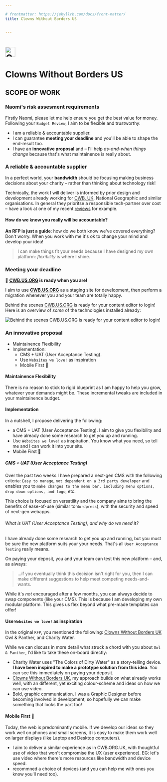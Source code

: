 ```yaml
---

# frontmatter: https://jekyllrb.com/docs/front-matter/
title: Clowns Without Borders US


---
```


# <!-- animation: Courage, Care, logo --><img width="32" height="32" src="https://www.cwb.us.org/cwb.svg" alt="Clowns Without Borders" />

# Clowns Without Borders US

## SCOPE OF WORK

### Naomi's risk assesment requirements

Firstly Naomi, please let me help ensure you get the best value for money. Following your `Budget Review`, I aim to be flexible and trustworthy:

- I am a reliable & accountable supplier.
- I can guarantee **meeting your deadline** and you'll be able to shape the end-result too.
- I have an **innovative proposal** and – I'll help _as-and-when things change_ because that's what maintainence is really about.

### A reliable & accountable supplier

In a perfect world, your **bandwidth** should be focusing making business decisions about your charity – rather than thinking about technology risk!

Technically, the work I will deliver is informed by prior design and development already working for [CWB, UK](https://cwb.org.uk/), National Geographic and similar organisations. In general they prioritse a responsible tech-partner over cost – have a look at one of my recent [reviews](https://www.trustpilot.com/users/637cf2765bc60600112957fc) for example.

#### How do we know you really will be accountable?

**An RFP is just a guide**: how do we both know we've covered everything? Don't worry. When you work with me it's ok to change your mind and develop your idea!

> I can make things fit your needs because I have designed my own platform: _flexibility_ is where I shine.

### Meeting your deadline

🚀 **[CWB.US.ORG](https://www.cwb.us.org/) is ready when you are!**

I aim to use **[CWB.US.ORG](https://www.cwb.us.org/)** as a staging site for development, then perform a migration whenever you and your team are totally happy.

Behind the scenes [CWB.US.ORG](https://www.cwb.us.org/) is ready for your content editor to login! Here is an overview of _some_ of the technologies installed already:

![Behind the scenes CWB.US.ORG is ready for your content editor to login!](https://www.cwb.us.org/images/cwb.us.org.webp "Behind the scenes CWB.US.ORG is ready for your content editor to login!")

### An innovative proposal

- Maintainence Flexibility
- Implementation:
    - CMS + UAT (User Acceptance Testing).
    - Use `Websites we love!` as inspiration
    - Mobile First 🥇


#### Maintainence Flexibility

There is no reason to stick to rigid blueprint as I am happy to help you grow, whatever your demands might be. These incremental tweaks are included in your maintainence budget.

#### Implementation

In a nutshell, I propose delivering the following:

- a CMS + UAT (User Acceptance Testing). I aim to give you flexibility and have already done some research to get you up and running.
- Use `Websites we love!` as inspiration. You know what you need, so tell me and I can work it into your site.
- Mobile First 🥇

##### CMS + UAT (User Acceptance Testing)

Over the past two weeks I have prepared a next-gen CMS with the following criteria: `Easy to manage`, `not dependent on a 3rd party developer` and enables you to `make changes to the menu bar, including menu options, drop down options, and logo`, etc.

This choice <!-- https://hygraph.com/docs/guides/content/creating-content --> is focused on versatility and the company aims to bring the benefits of ease-of-use (similar to `Wordpress`), with the security and speed of next-gen webapps<!-- (if you're technically minded you can think of these as `transitional apps` running on the `JAMstack`) -->.

###### What is UAT (User Acceptance Testing), and why do we need it?

I have already done some research to get you up and running, but you must be sure the new platform suits your your needs. That's all `User Acceptance Testing` really means.

On paying your deposit, you and your team can test this new platform – and, as always:

> &hellip;if you eventually think this decision isn't right for you, then I can make different suggestions to help meet competing needs-and-wants.

While it's _not_ encouraged after a few months, you can always decide to swap components (like your CMS). This is because I am developing my own modular platform. This gives us flex beyond what pre-made templates can offer!

#### Use `Websites we love!` as inspiration

In the original `RFP`, you mentioned the following: [Clowns Without Borders UK](https://cwb.org.uk/) Owl & Panther, and Charity Water.

While we can discuss in more detail what struck a chord with you about `Owl & Panther`, I'd like to take these on-board directly:

- Charity Water uses "The Colors of Dirty Water" as a story-telling device. **I have been inspired to make a prototype solution from this idea**. You can see this immediately on paying your deposit.
- [Clowns Without Borders UK](https://cwb.org.uk/), my approach builds on what already works well, with an different, yet exciting colour-scheme and ideas on how we can use video.
- Bold, graphic communication. I was a Graphic Designer before becoming involved in development, so hopefully we can make something that looks the part too!

#### Mobile First 🥇

Today, the web is predominantly mobile. If we develop our ideas so they work well on phones and small screens, it is easy to make them work well on larger displays (like Laptop and Desktop computers).

- I aim to deliver a similar experience as in CWB.ORG.UK, with thoughtful use of video that won't compromise the UX (user experience). EG: let's use video where there's more resources like bandwidth and device speed.
- recommned a choice of devices (and you can help me with ones you know you'll need too).
